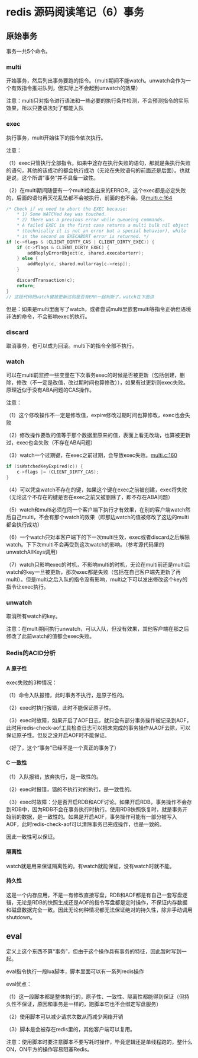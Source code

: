 # redis 源码阅读笔记（6）事务

## 原始事务

事务一共5个命令。

### multi

开始事务，然后列出事务要跑的指令。（multi期间不能watch。unwatch会作为一个有效指令推进队列，但实际上不会起到unwatch的效果）

注意：multi只对指令进行语法和一些必要的执行条件检测，不会预测指令的实际效果，所以只要语法对了都能入队

### exec

执行事务，multi开始往下的指令依次执行。

注意：

（1）exec只管执行全部指令。如果中途存在执行失败的语句，那就是条执行失败的语句，其他的该成功的都会执行成功（无论在失败语句的前面还是后面）。也就是说，这个所谓“事务”并不具备一致性。

（2）在multi期间随便有一个multi检查出来的ERROR，这个exec都是必定失败的，后面的语句再天花乱坠都不会被执行，前面的也不会。见[multi.c:164](https://github.com/redis/redis/blob/unstable/src/multi.c)

```cpp
/* Check if we need to abort the EXEC because:
    * 1) Some WATCHed key was touched.
    * 2) There was a previous error while queueing commands.
    * A failed EXEC in the first case returns a multi bulk nil object
    * (technically it is not an error but a special behavior), while
    * in the second an EXECABORT error is returned. */
if (c->flags & (CLIENT_DIRTY_CAS | CLIENT_DIRTY_EXEC)) {
    if (c->flags & CLIENT_DIRTY_EXEC) {
        addReplyErrorObject(c, shared.execaborterr);
    } else {
        addReply(c, shared.nullarray[c->resp]);
    }

    discardTransaction(c);
    return;
}
// 这段代码把watch键被更新过和是否有ERR一起判断了，watch在下面讲
```

但是：如果是multi里面写了watch，或者尝试multi里嵌套multi等指令正确但语境非法的命令，不会影响exec的执行。

### discard

取消事务，也可以成为回滚。multi下的指令全部不执行。

### watch

可以在multi前监控一些变量在下次事务exec的时候是否被更新（包括创建，删除，修改（不一定是改值，改过期时间也算修改）），如果有过更新则exec失败。原理近似于没有ABA问题的CAS操作。

注意：

（1）这个修改操作不一定是修改值，expire修改过期时间也算修改，exec也会失败

（2）修改操作要改的值等于那个数据里原来的值，表面上看无改动，也算被更新过，exec也会失败（不存在ABA问题）

（3）watch一个过期键，在exec之前过期，会导致exec失败。[multi.c:160](https://github.com/redis/redis/blob/unstable/src/multi.c)

```cpp
if (isWatchedKeyExpired(c)) {
    c->flags |= (CLIENT_DIRTY_CAS);
}
```

（4）可以凭空watch不存在的键，如果这个键在exec之前被创建，exec将失败（无论这个不存在的键是否在exec之前又被删除了，即不存在ABA问题）

（5）watch和multi必须在同一个客户端下执行才有效果，在别的客户端watch然后自己multi，不会有那个watch的效果（即那边watch的值被修改了这边的multi都会执行成功）

（6）一个watch只对本客户端下的下一次multi生效，exec或者discard之后解除watch。下下次multi不会再受到这次watch的影响。（参考源代码里的unwatchAllKeys调用）

（7）watch只影响exec的时机，不影响multi的时机，无论在multi前还是multi后watch的key一旦被更新，那次exec都是失败（包括在自己客户端先更新了再multi）。但是multi之后入队的指令没有影响，multi之下可以发出修改这个key的指令让exec执行。

### unwatch

取消所有watch的key。

注意：在multi期间执行unwatch，可以入队，但没有效果，其他客户端在那之后修改了此前watch的值都会exec失败。

### Redis的ACID分析

#### A 原子性

exec失败的3种情况：

（1）命令入队报错，此时事务不执行，是原子性的。

（2）exec时执行报错，此时不能保证原子性。

（3）exec时故障，如果开启了AOF日志，就只会有部分事务操作被记录到AOF，此时用redis-check-aof工具检查日志可以把未完成的事务操作从AOF去除，可以保证原子性。但反之没开启AOF时不能保证。

（好了，这个“事务”已经不是一个真正的事务了）

#### C 一致性

（1）入队报错，放弃执行，是一致性的。

（2）exec时报错，错的不执行对的执行，是一致性的。

（3）exec时故障：分是否开启RDB和AOF讨论。如果开启RDB，事务操作不会存到RDB中，因为RDB不会在事务执行时执行。使用RDB快照恢复时，就是事务开始前的数据，是一致性的。如果是开启AOF，事务操作可能有一部分被写入AOF，此时redis-check-aof可以清除事务已完成操作，也是一致的。

因此一致性可以保证。

#### 隔离性

watch就是用来保证隔离性的。有watch就能保证，没有watch时就不能。

#### 持久性

这是一个内存应用，不是一有修改直接写盘，RDB和AOF都是有自己一套写盘逻辑，无论是RDB的快照生成还是AOF的指令写盘都是定时操作，不保证内存数据和磁盘数据完全一致。因此无论何种情况都无法保证绝对的持久性，除非手动调用shutdown。

## eval

定义上这个东西不算“事务”，但由于这个操作具有事务的特征，因此暂时写到一起。

eval指令执行一段lua脚本，脚本里面可以有一系列redis操作

eval优点：

（1）这一段脚本都是整体执行的，原子性、一致性、隔离性都能得到保证（但持久性不保证，原因和事务是一样的，跑脚本它也不会绑定写盘服务）

（2）使用脚本可以减少请求次数从而减少网络开销

（3）脚本是会被存在redis里的，其他客户端可以复用。

注意：使用脚本时要注意脚本不要写耗时操作，毕竟逻辑还是单线程跑的，整什么ON，ON平方的操作容易阻塞Redis。